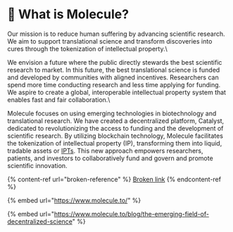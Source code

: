 # 🔬 What is Molecule?

Our mission is to reduce human suffering by advancing scientific research. We aim to support translational science and transform discoveries into cures through the tokenization of intellectual property.\


We envision a future where the public directly stewards the best scientific research to market. In this future, the best translational science is funded and developed by communities with aligned incentives. Researchers can spend more time conducting research and less time applying for funding. We aspire to create a global, interoperable intellectual property system that enables fast and fair collaboration.\


Molecule focuses on using emerging technologies in biotechnology and translational research. We have created a decentralized platform, Catalyst, dedicated to revolutionizing the access to funding and the development of scientific research. By utilizing blockchain technology, Molecule facilitates the tokenization of intellectual property (IP), transforming them into liquid, tradable assets or [IPTs](ip-tokens/what-are-ipts.md). This new approach empowers researchers, patients, and investors to collaboratively fund and govern and promote scientific innovation.

{% content-ref url="broken-reference" %}
[Broken link](broken-reference)
{% endcontent-ref %}

{% embed url="https://www.molecule.to/" %}

{% embed url="https://www.molecule.to/blog/the-emerging-field-of-decentralized-science" %}
